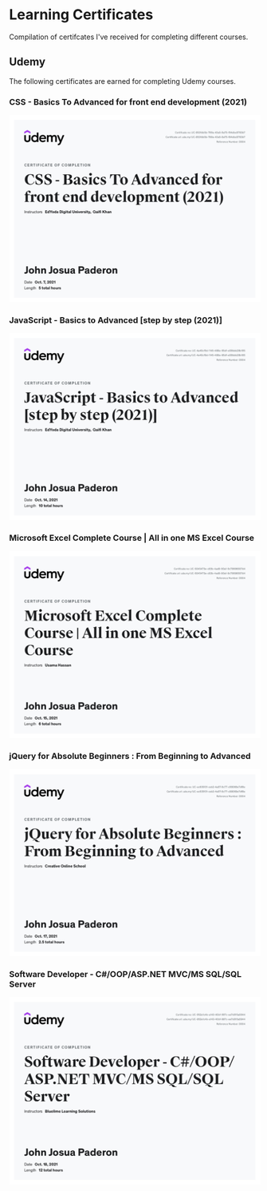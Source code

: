 # Learning Certificates
Compilation of certifcates I've received for completing different courses.

## Udemy
The following certificates are earned for completing Udemy courses.

### CSS - Basics To Advanced for front end development (2021)

<img src="udemy/20211007 - CSS - Basics To Advanced for front end development (2021).jpg" alt="CSS - Basics To Advanced for front end development (2021)" />

<br />

### JavaScript - Basics to Advanced [step by step (2021)]

<img src="udemy/20211014 - JavaScript - Basics to Advanced [step by step (2021)].jpg" alt="JavaScript - Basics to Advanced [step by step (2021)]" />

<br />

### Microsoft Excel Complete Course | All in one MS Excel Course

<img src="udemy/20211015 - Microsoft Excel Complete Course - All in one MS Excel Course.jpg" alt="Microsoft Excel Complete Course | All in one MS Excel Course" />

<br />

### jQuery for Absolute Beginners : From Beginning to Advanced

<img src="udemy/20211017 - jQuery for Absolute Beginners - From Beginning to Advanced.jpg" alt="jQuery for Absolute Beginners : From Beginning to Advanced" />

<br />

### Software Developer - C#/OOP/ASP.NET MVC/MS SQL/SQL Server

<img src="udemy/20211018 - Software Developer - C-SHARP,OOP,ASPNET MVC,MS SQL,SQL Server.jpg" alt="Software Developer - C#/OOP/ASP.NET MVC/MS SQL/SQL Server" />
